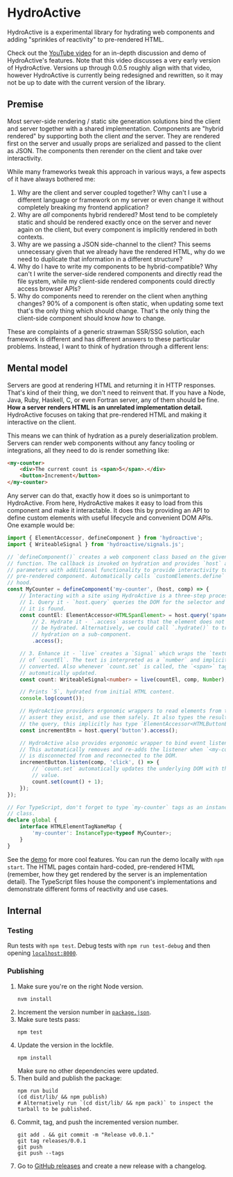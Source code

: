 # HydroActive

HydroActive is a experimental library for hydrating web components and adding
"sprinkles of reactivity" to pre-rendered HTML.

Check out the [YouTube video](https://www.youtube.com/watch?v=zL0TzFY6aj0) for an in-depth
discussion and demo of HydroActive's features. Note that this video discusses a very early
version of HydroActive. Versions up through 0.0.5 roughly align with that video, however
HydroActive is currently being redesigned and rewritten, so it may not be up to date with
the current version of the library.

## Premise

Most server-side rendering / static site generation solutions bind the client and
server together with a shared implementation. Components are "hybrid rendered" by
supporting both the client _and_ the server. They are rendered first on the server and
usually props are serialized and passed to the client as JSON. The components then
rerender on the client and take over interactivity.

While many frameworks tweak this approach in various ways, a few aspects of it have
always bothered me:

1.  Why are the client and server coupled together? Why can't I use a different language
    or framework on my server or even change it without completely breaking my frontend
    application?
1.  Why are _all_ components hybrid rendered? Most tend to be completely static and
    should be rendered exactly once on the server and never again on the client, but
    every component is implicitly rendered in both contexts.
1.  Why are we passing a JSON side-channel to the client? This seems unnecessary given
    that we already have the rendered HTML, why do we need to duplicate that
    information in a different structure?
1.  Why do I have to write my components to be hybrid-compatible? Why can't I write the
    server-side rendered components and directly read the file system, while my
    client-side rendered components could directly access browser APIs?
1.  Why do components need to rerender on the client when anything changes? 90% of a
    component is often static, when updating some text that's the only thing which
    should change. That's the only thing the client-side component should know _how_ to
    change.

These are complaints of a generic strawman SSR/SSG solution, each framework is different
and has different answers to these particular problems. Instead, I want to think of
hydration through a different lens:

## Mental model

Servers are good at rendering HTML and returning it in HTTP responses. That's kind of
their thing, we don't need to reinvent that. If you have a Node, Java, Ruby, Haskell,
C, or even Fortran server, any of them should be fine. **How a server renders HTML is
an unrelated implementation detail.** HydroActive focuses on taking that pre-rendered
HTML and making it interactive on the client.

This means we can think of hydration as a purely deserialization problem. Servers can
render web components without any fancy tooling or integrations, all they need to do
is render something like:

```html
<my-counter>
    <div>The current count is <span>5</span>.</div>
    <button>Increment</button>
</my-counter>
```

Any server can do that, exactly how it does so is unimportant to HydroActive. From
here, HydroActive makes it easy to load from this component and make it interactable.
It does this by providing an API to define custom elements with useful lifecycle and
convenient DOM APIs. One example would be:

```typescript
import { ElementAccessor, defineComponent } from 'hydroactive';
import { WriteableSignal } from 'hydroactive/signals.js';

// `defineComponent()` creates a web component class based on the given hydrate
// function. The callback is invoked on hydration and provides `host` and `comp`
// parameters with additional functionality to provide interactivity to the
// pre-rendered component. Automatically calls `customElements.define` under the
// hood.
const MyCounter = defineComponent('my-counter', (host, comp) => {
    // Interacting with a site using HydroActive is a three-step process:
    // 1. Query it - `host.query` queries the DOM for the selector and asserts
    // it is found.
    const countEl: ElementAccessor<HTMLSpanElement> = host.query('span#count')
        // 2. Hydrate it - `.access` asserts that the element does not need to
        // be hydrated. Alternatively, we could call `.hydrate()` to trigger
        // hydration on a sub-component.
        .access();

    // 3. Enhance it - `live` creates a `Signal` which wraps the `textContent`
    // of `countEl`. The text is interpreted as a `number` and implicitly
    // converted. Also whenever `count.set` is called, the `<span>` tag is
    // automatically updated.
    const count: WriteableSignal<number> = live(countEl, comp, Number);

    // Prints `5`, hydrated from initial HTML content.
    console.log(count());

    // HydroActive providers ergonomic wrappers to read elements from the DOM,
    // assert they exist, and use them safely. It also types the result based on
    // the query, this implicitly has type `ElementAccessor<HTMLButtonElement>`.
    const incrementBtn = host.query('button').access();

    // HydroActive also provides ergonomic wrapper to bind event listeners.
    // This automatically removes and re-adds the listener when `<my-counter>`
    // is disconnected from and reconnected to the DOM.
    incrementButton.listen(comp, 'click', () => {
        // `count.set` automatically updates the underlying DOM with the new
        // value.
        count.set(count() + 1);
    });
});

// For TypeScript, don't forget to type `my-counter` tags as an instance of the
// class.
declare global {
    interface HTMLElementTagNameMap {
        'my-counter': InstanceType<typeof MyCounter>;
    }
}
```

See the [demo](/src/demo/) for more cool features. You can run the demo locally with
`npm start`. The HTML pages contain hard-coded, pre-rendered HTML (remember, how
they get rendered by the server is an implementation detail). The TypeScript files
house the component's implementations and demonstrate different forms of reactivity
and use cases.

## Internal

### Testing

Run tests with `npm test`. Debug tests with `npm run test-debug` and then opening
[`localhost:8000`](http://localhost:8000/).

### Publishing

1.  Make sure you're on the right Node version.
    ```shell
    nvm install
    ```
1.  Increment the version number in [`package.json`](/package.json).
1.  Make sure tests pass:
    ```shell
    npm test
    ```
1.  Update the version in the lockfile.
    ```shell
    npm install
    ```
    Make sure no other dependencies were updated.
1.  Then build and publish the package:
    ```shell
    npm run build
    (cd dist/lib/ && npm publish)
    # Alternatively run `(cd dist/lib/ && npm pack)` to inspect the tarball to be published.
    ```
1.  Commit, tag, and push the incremented version number.
    ```shell
    git add . && git commit -m "Release v0.0.1."
    git tag releases/0.0.1
    git push
    git push --tags
    ```
1.  Go to [GitHub releases](https://github.com/dgp1130/HydroActive/releases/) and create a
    new release with a changelog.
